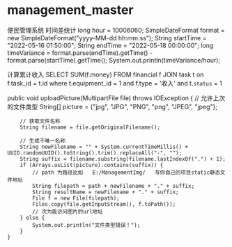 # management_master
便民管理系统
时间差统计
 long hour = 1000*60*60;
        SimpleDateFormat format = new SimpleDateFormat("yyyy-MM-dd hh:mm:ss");
        String startTime = "2022-05-16 01:50:00";
        String endTime = "2022-05-18 00:00:00";
        long timeVariance = format.parse(endTime).getTime() - format.parse(startTime).getTime();
        System.out.println(timeVariance/hour);

计算累计收入
SELECT SUM(f.money) FROM financial f
JOIN task t on f.task_id = t.id
where t.equipment_id = 1 and f.type = '收入' and t.`status`  = 1


 public void uploadPicture(MultipartFile file) throws IOException {
        // 允许上次的文件类型
        String[] picture = {"jpg", "JPG", "PNG", "png", "JPEG", "jpeg"};
        
        // 获取文件名称
        String filename = file.getOriginalFilename();
        
        // 生成不唯一名称
        String newFilename = "" + System.currentTimeMillis() + UUID.randomUUID().toString().trim().replaceAll("-", "");
        String suffix = filename.substring(filename.lastIndexOf(".") + 1);
        if (Arrays.asList(picture).contains(suffix)) {
            // path 为路径比如   E:/ManagementImg/   写你自己的项目static静态文件地址
            String filepath = path + newFilename + "." + suffix;
            String resultName = newFilename + "." + suffix;
            File f = new File(filepath);
            Files.copy(file.getInputStream(), f.toPath());
            // 次为能访问图片的url地址
        } else {
            System.out.println("文件类型错误！");
        }
    }
